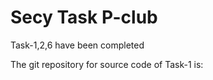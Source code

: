 # Secy Task P-club

Task-1,2,6 have been completed

The git repository for source code of Task-1 is:

